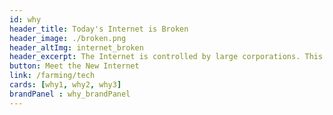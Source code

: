 ```yaml
---
id: why
header_title: Today's Internet is Broken
header_image: ./broken.png
header_altImg: internet_broken
header_excerpt: The Internet is controlled by large corporations. This centralized approach is highly inefficient, extremely costly, and unsustainable. Our data isn't owned by us, and it isn't safe.
button: Meet the New Internet
link: /farming/tech
cards: [why1, why2, why3]
brandPanel : why_brandPanel
---
```


<!-- slides:
  [
    peer-to-peer,
    availability,
    sustainability,
  ] -->

<!-- header: header_why -->